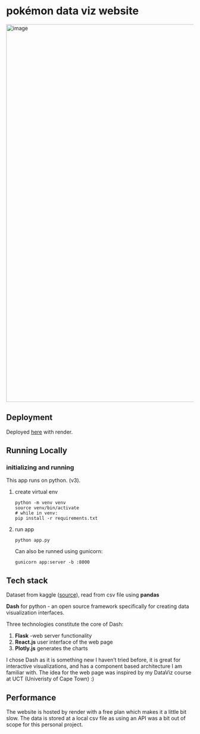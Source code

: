 # pokémon data viz website

<img width="1016" alt="image" src="https://user-images.githubusercontent.com/70148072/228538959-e56dca93-2311-4438-abbc-a92798096755.png">

## Deployment

Deployed [here](https://pokemon-ee8l.onrender.com/) with render.

## Running Locally

### initializing and running

This app runs on python. (v3).

1. create virtual env

   ```
   python -m venv venv
   source venv/bin/activate
   # while in venv:
   pip install -r requirements.txt
   ```

2. run app

   ```
   python app.py
   ```

   Can also be runned using gunicorn:

      ```
      gunicorn app:server -b :8000
      ```

## Tech stack

Dataset from kaggle ([source](https://www.kaggle.com/datasets/rounakbanik/pokemon)), read from csv file using **pandas**

**Dash** for python - an open source framework specifically for creating data visualization interfaces.

Three technologies constitute the core of Dash:

1. **Flask** -web server functionality
2. **React.js** user interface of the web page
3. **Plotly.js** generates the charts

I chose Dash as it is something new I haven’t tried before, it is great for interactive visualizations, and has a component based architecture I am familiar with.
The idea for the web page was inspired by my DataViz course at UCT (Univeristy of Cape Town) :)

## Performance

The website is hosted by render with a free plan which makes it a little bit slow. The data is stored at a local csv file as using an API was a bit out of scope for this personal project.

